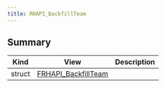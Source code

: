 ```yaml
---
title: RHAPI_BackfillTeam
---
```


## Summary
| Kind | View | Description |
|------|------|-------------|
|struct|[FRHAPI_BackfillTeam](/unreal-plugins/all/structfrhapi__backfillteam/#structFRHAPI__BackfillTeam)||
